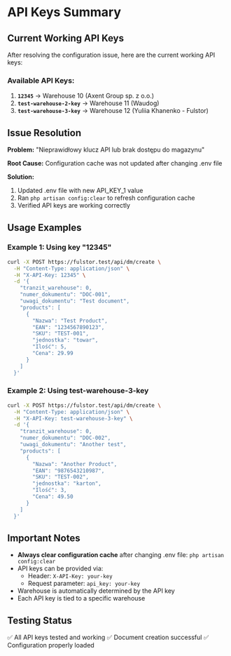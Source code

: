 # API Keys Summary

## Current Working API Keys

After resolving the configuration issue, here are the current working API keys:

### Available API Keys:

1. **`12345`** → Warehouse 10 (Axent Group sp. z o.o.)
2. **`test-warehouse-2-key`** → Warehouse 11 (Waudog)
3. **`test-warehouse-3-key`** → Warehouse 12 (Yuliia Khanenko - Fulstor)

## Issue Resolution

**Problem:** "Nieprawidłowy klucz API lub brak dostępu do magazynu"

**Root Cause:** Configuration cache was not updated after changing .env file

**Solution:**

1. Updated .env file with new API_KEY_1 value
2. Ran `php artisan config:clear` to refresh configuration cache
3. Verified API keys are working correctly

## Usage Examples

### Example 1: Using key "12345"

```bash
curl -X POST https://fulstor.test/api/dm/create \
  -H "Content-Type: application/json" \
  -H "X-API-Key: 12345" \
  -d '{
    "tranzit_warehouse": 0,
    "numer_dokumentu": "DOC-001",
    "uwagi_dokumentu": "Test document",
    "products": [
      {
        "Nazwa": "Test Product",
        "EAN": "1234567890123",
        "SKU": "TEST-001",
        "jednostka": "towar",
        "Ilość": 5,
        "Cena": 29.99
      }
    ]
  }'
```

### Example 2: Using test-warehouse-3-key

```bash
curl -X POST https://fulstor.test/api/dm/create \
  -H "Content-Type: application/json" \
  -H "X-API-Key: test-warehouse-3-key" \
  -d '{
    "tranzit_warehouse": 0,
    "numer_dokumentu": "DOC-002",
    "uwagi_dokumentu": "Another test",
    "products": [
      {
        "Nazwa": "Another Product",
        "EAN": "9876543210987",
        "SKU": "TEST-002",
        "jednostka": "karton",
        "Ilość": 3,
        "Cena": 49.50
      }
    ]
  }'
```

## Important Notes

-   **Always clear configuration cache** after changing .env file: `php artisan config:clear`
-   API keys can be provided via:
    -   Header: `X-API-Key: your-key`
    -   Request parameter: `api_key: your-key`
-   Warehouse is automatically determined by the API key
-   Each API key is tied to a specific warehouse

## Testing Status

✅ All API keys tested and working
✅ Document creation successful
✅ Configuration properly loaded
